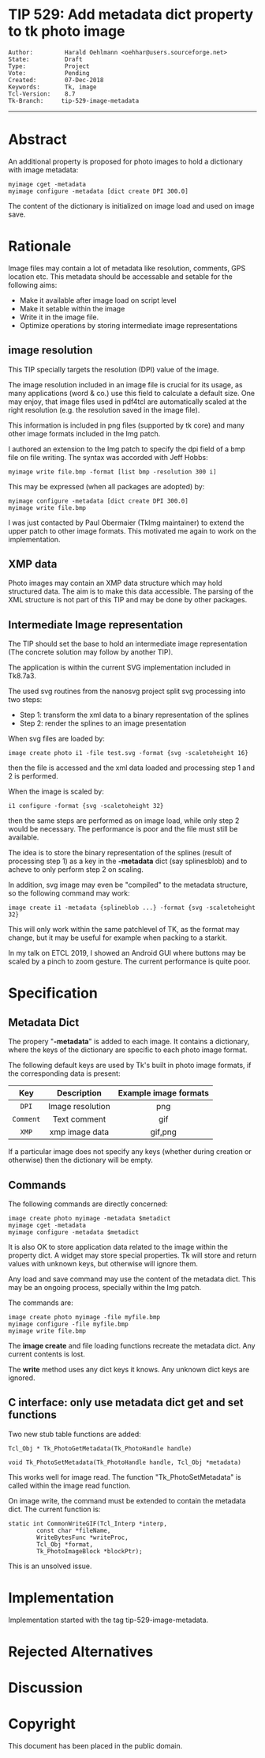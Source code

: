 # TIP 529: Add metadata dict property to tk photo image
	Author:         Harald Oehlmann <oehhar@users.sourceforge.net>
	State:          Draft
	Type:           Project
	Vote:           Pending
	Created:        07-Dec-2018
	Keywords:       Tk, image
	Tcl-Version:    8.7
	Tk-Branch:     tip-529-image-metadata
-----

# Abstract

An additional property is proposed for photo images to hold a dictionary with image metadata:

    myimage cget -metadata
    myimage configure -metadata [dict create DPI 300.0]

The content of the dictionary is initialized on image load and used on image save.

# Rationale

Image files may contain a lot of metadata like resolution, comments, GPS location etc.
This metadata should be accessable and setable for the following aims:

   *   Make it available after image load on script level
   *   Make it setable within the image
   *   Write it in the image file.
   *   Optimize operations by storing intermediate image representations

## image resolution

This TIP specially targets the resolution (DPI) value of the image.

The image resolution included in an image file is crucial for its usage, as many applications (word & co.) use this field to calculate a default size.
One may enjoy, that image files used in pdf4tcl are automatically scaled at the right resolution (e.g. the resolution saved in the image file).

This information is included in png files (supported by tk core) and many other image formats included in the Img patch.

I authored an extension to the Img patch to specify the dpi field of a bmp file on file writing. The syntax was accorded with Jeff Hobbs:

    myimage write file.bmp -format [list bmp -resolution 300 i]

This may be expressed (when all packages are adopted) by:

    myimage configure -metadata [dict create DPI 300.0]
    myimage write file.bmp

I was just contacted by Paul Obermaier (TkImg maintainer) to extend the upper patch to other image formats.
This motivated me again to work on the implementation.

## XMP data

Photo images may contain an XMP data structure which may hold structured data.
The aim is to make this data accessible.
The parsing of the XML structure is not part of this TIP and may be done by other packages.

## Intermediate Image representation

The TIP should set the base to hold an intermediate image representation (The concrete solution may follow by another TIP).

The application is within the current SVG implementation included in Tk8.7a3.

The used svg routines from the nanosvg project split svg processing into two steps:

   *   Step 1: transform the xml data to a binary representation of the splines
   *   Step 2: render the splines to an image presentation

When svg files are loaded by:

    image create photo i1 -file test.svg -format {svg -scaletoheight 16}

then the file is accessed and the xml data loaded and processing step 1 and 2 is performed.

When the image is scaled by:

    i1 configure -format {svg -scaletoheight 32}

then the same steps are performed as on image load, while only step 2 would be necessary.
The performance is poor and the file must still be available.

The idea is to store the binary representation of the splines (result of processing step 1) as a key in the **-metadata** dict (say splinesblob) and to acheve to only perform step 2 on scaling.

In addition, svg image may even be "compiled" to the metadata structure, so the following command may work:

    image create i1 -metadata {splineblob ...} -format {svg -scaletoheight 32}

This will only work within the same patchlevel of TK, as the format may change, but it may be useful for example when packing to a starkit.

In my talk on ETCL 2019, I showed an Android GUI where buttons may be scaled by a pinch to zoom gesture. The current performance is quite poor.

# Specification

## Metadata Dict

The propery "**-metadata**" is added to each image.  It contains a dictionary,
where the keys of the dictionary are specific to each photo image format.

The following default keys are used by Tk's built in photo image formats, if the
corresponding data is present:

| Key       | Description      | Example image formats |
|:---------:|:----------------:|:---------------------:|
| `DPI`     | Image resolution | png                   |
| `Comment` | Text comment     | gif                   |
| `XMP`     | xmp image data   | gif,png               |

If a particular image does not specify any keys (whether during creation or
otherwise) then the dictionary will be empty.

## Commands

The following commands are directly concerned:

    image create photo myimage -metadata $metadict
    myimage cget -metadata
    myimage configure -metadata $metadict

It is also OK to store application data related to the image within the
property dict.
A widget may store special properties.
Tk will store and return values with unknown keys, but otherwise will ignore them.

Any load and save command may use the content of the metadata dict.  This may
be an ongoing process, specially within the Img patch.

The commands are:

    image create photo myimage -file myfile.bmp
    myimage configure -file myfile.bmp
    myimage write file.bmp

The **image create** and file loading functions recreate the metadata dict.
Any current contents is lost.

The **write** method uses any dict keys it knows.  Any unknown dict keys
are ignored.

## C interface: only use metadata dict get and set functions

Two new stub table functions are added:

    Tcl_Obj * Tk_PhotoGetMetadata(Tk_PhotoHandle handle)

    void Tk_PhotoSetMetadata(Tk_PhotoHandle handle, Tcl_Obj *metadata)

This works well for image read. The function "Tk_PhotoSetMetadata" is called within the image read function.

On image write, the command must be extended to contain the metadata dict.
The current function is:

    static int CommonWriteGIF(Tcl_Interp *interp,
            const char *fileName,
            WriteBytesFunc *writeProc,
            Tcl_Obj *format,
            Tk_PhotoImageBlock *blockPtr);

This is an unsolved issue.

# Implementation

Implementation started with the tag tip-529-image-metadata.

# Rejected Alternatives

# Discussion

# Copyright

This document has been placed in the public domain.
